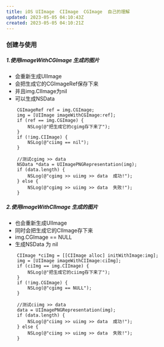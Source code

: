 ```yaml
---
title: iOS UIImage  CIImage  CGImage  自己的理解
updated: 2023-05-05 04:10:43Z
created: 2023-05-05 04:10:21Z
---
```


### 创建与使用
 ##### 1.使用imageWithCGImage 生成的图片
  * 会重新生成UIImage
  * 会把生成它的CGImageRef保存下来
  * 并且img.CIImage为nil
  * 可以生成NSData
```
    CGImageRef ref = img.CGImage;
    img = [UIImage imageWithCGImage:ref];
    if (ref == img.CGImage) {
        NSLog(@"把生成它的cgimg存下来了");
    }
    if (!img.CIImage) {
        NSLog(@"ciimg == nil");
    }

    //测试cgimg >> data
    NSData *data = UIImagePNGRepresentation(img);
    if (data.length) {
        NSLog(@"cgimg >> uiimg >> data  成功!");
    } else {
        NSLog(@"cgimg >> uiimg >> data  失败!");
    }
```
##### 2.使用imageWithCIImage 生成的图片  
  * 也会重新生成UIImage   
  * 同时会把生成它的CIImage存下来
  * img.CGImage == NULL
  * 生成NSData 为 nil
```
    CIImage *ciImg = [[CIImage alloc] initWithImage:img];
    img = [UIImage imageWithCIImage:ciImg];
    if (ciImg == img.CIImage) {
        NSLog(@"把生成它的ciimg存下来了");
    }
    if (!img.CGImage) {
        NSLog(@"cgimg == NULL");
    }

    //测试ciimg >> data
    data = UIImagePNGRepresentation(img);
    if (data.length) {
        NSLog(@"ciimg >> uiimg >> data  成功!");
    } else {
        NSLog(@"ciimg >> uiimg >> data  失败!");
    }
```